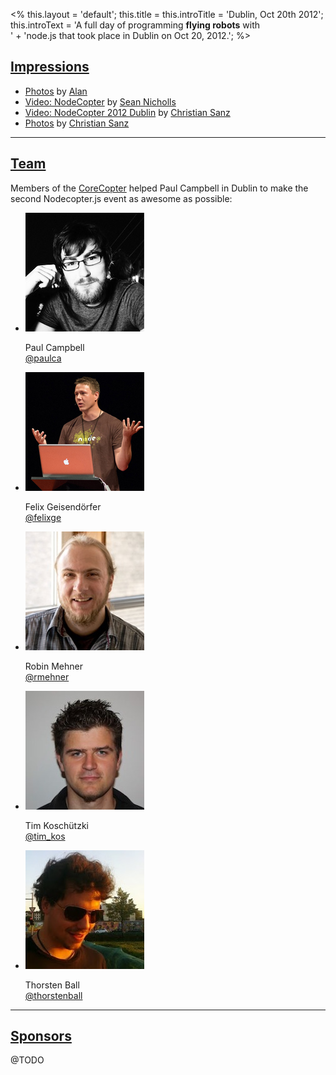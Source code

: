 <%
this.layout = 'default';
this.title = this.introTitle = 'Dublin, Oct 20th 2012';
this.introText =
  'A full day of programming <strong>flying robots</strong> with<br>' +
  'node.js that took place in Dublin on Oct 20, 2012.';
%>

<h2 id="impressions"><a href="#impressions">Impressions</a></h2>
<ul>
  <li><a href="http://www.flickr.com/photos/31120333@N04/sets/72157631818235565/">Photos</a> by <a href="http://www.twitter.com/a_l_a_n">Alan</a>
  <li><a href="http://vimeo.com/51826336">Video: NodeCopter</a> by <a href="http://www.twitter.com/sean_nicholls">Sean Nicholls</a>
  <li><a href="http://www.youtube.com/watch?v=RIO1LS-0E3g">Video: NodeCopter 2012 Dublin</a> by <a href="http://www.twitter.com/csanz">Christian Sanz</a>
  <li><a href="https://www.facebook.com/media/set/?set=a.10151071432512411.423699.626637410&type=1">Photos</a> by <a href="http://www.twitter.com/csanz">Christian Sanz</a>
</ul>

<hr>
<h2 id="team"><a href="team">Team</a></h2>
<p>
  Members of the <a href="/core">CoreCopter</a> helped Paul Campbell in Dublin
  to make the second Nodecopter.js event as awesome as possible:
</p>
<ul class="team">
  <li>
    <img src="/img/team/paul_campbell.jpg">
    <p>
      Paul Campbell<br>
      <a href="https://twitter.com/paulca">@paulca</a>
    </p>
  </li>
  <li>
    <img src="/img/team/felix_geisendoerfer.jpg">
    <p>
      Felix Geisendörfer<br>
      <a href="https://twitter.com/felixge">@felixge</a>
    </p>
  </li>
  <li>
    <img src="/img/team/robin_mehner.jpg">
    <p>
      Robin Mehner<br>
      <a href="https://twitter.com/rmehner">@rmehner</a>
    </p>
  </li>
  <li>
    <img src="/img/team/tim_koschuetzki.jpg">
    <p>
      Tim Koschützki<br>
      <a href="https://twitter.com/tim_kos">@tim_kos</a>
    </p>
  </li>
  <li>
    <img src="/img/team/thorsten_ball.jpg">
    <p>
      Thorsten Ball<br>
      <a href="https://twitter.com/thorstenball">@thorstenball</a>
    </p>
  </li>
</ul>

<hr>
<h2 id="sponsors"><a href="sponsors">Sponsors</a></h2>

@TODO
